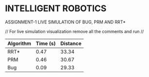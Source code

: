 # INTELLIGENT ROBOTICS
ASSIGNMENT-1
LIVE SIMULATION OF BUG, PRM AND RRT*

// For live simulation visualization remove all the comments and run //

| Algorithm | Time (s) | Distance |
| --------- | -------- | -------- |
| RRT*      | 0.47     | 33.34    |
| PRM       | 0.46     | 30.67    |
| Bug       | 0.09     | 29.33    |

